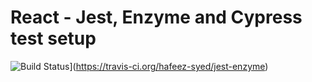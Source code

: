 # React - Jest, Enzyme and Cypress test setup

![Build Status](https://travis-ci.org/hafeez-syed/jest-enzyme.svg?branch=master)](https://travis-ci.org/hafeez-syed/jest-enzyme)

